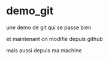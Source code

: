 # demo_git
une demo de git qui se passe bien

et maintenant on modifie depuis github

mais aussi depuis ma machine
